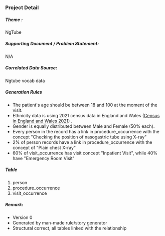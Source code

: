 
### Project Detail

##### Theme : 
NgTube

##### Supporting Document / Problem Statement:
N/A

##### Correlated Data Source:
Ngtube vocab data

##### Generation Rules
* The patient's age should be between 18 and 100 at the moment of the visit.
* Ethnicity data is using 2021 census data in England and Wales ([Census in England and Wales 2021](https://www.ons.gov.uk/peoplepopulationandcommunity/culturalidentity/ethnicity/bulletins/ethnicgroupenglandandwales/census2021))  .
* Gender is equally distributed between Male and Female (50% each).
* Every person in the record has a link in procedure_occurrence with the concept "Checking the position of nasogastric tube using X-ray"
* 2% of person records have a link in procedure_occurrence with the concept of "Plain chest X-ray"
* 60% of visit_occurrence has visit concept "Inpatient Visit", while 40% have "Emergency Room Visit"

##### Table
1. person
2. procedure_occurrence
3. visit_occurrence

##### Remark:
* Version 0
* Generated by man-made rule/story generator
* Structural correct, all tables linked with the relationship

